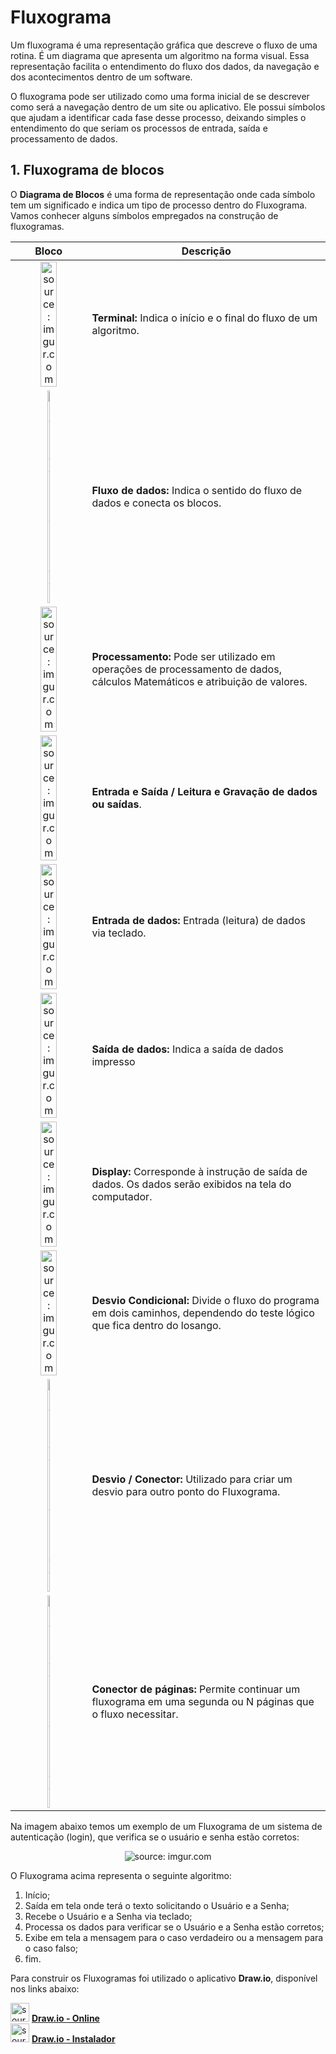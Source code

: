 <h1>Fluxograma</h1>



Um fluxograma é uma representação gráfica que descreve o fluxo de uma rotina. É um diagrama que apresenta um algoritmo na forma visual. Essa representação facilita o entendimento do fluxo dos dados, da navegação e dos acontecimentos dentro de um software.

O fluxograma pode ser utilizado como uma forma inicial de se descrever como será a navegação dentro de um site ou aplicativo. Ele possui símbolos que ajudam a identificar cada fase desse processo, deixando simples o entendimento do que seriam os processos de entrada, saída e processamento de dados.

<h2>1. Fluxograma de blocos</h2>



O **Diagrama de Blocos** é uma forma de representação onde cada símbolo tem um significado e indica um tipo de processo dentro do Fluxograma. Vamos conhecer alguns símbolos empregados na construção de fluxogramas.

|                            Bloco                             | Descrição                                                    |
| :----------------------------------------------------------: | ------------------------------------------------------------ |
| <img src="https://i.imgur.com/HRrZekQ.png" title="source: imgur.com" width="50%"/> | **Terminal:** Indica o início e o final do fluxo de um algoritmo. |
| <img src="https://i.imgur.com/QvQDn7p.png" title="source: imgur.com" width="20%"/> | **Fluxo de dados:** Indica o sentido do fluxo de dados e conecta os blocos. |
| <img src="https://i.imgur.com/svgKiSa.png" title="source: imgur.com" width="50%"/> | **Processamento:** Pode ser utilizado em operações de processamento de dados, cálculos Matemáticos e atribuição de valores. |
| <img src="https://i.imgur.com/moxlrbM.png" title="source: imgur.com" width="50%"/> | **Entrada e Saída / Leitura e Gravação de dados ou saídas**. |
| <img src="https://i.imgur.com/JmODvq6.png" title="source: imgur.com" width="50%"/> | **Entrada de dados:** Entrada (leitura) de dados via teclado. |
| <img src="https://i.imgur.com/0LJaMhX.png" title="source: imgur.com" width="50%"/> | **Saída de dados:** Indica a saída de dados impresso         |
| <img src="https://i.imgur.com/ikqa750.png" title="source: imgur.com" width="50%"/> | **Display:** Corresponde à instrução de saída de dados. Os dados serão exibidos na tela do computador. |
| <img src="https://i.imgur.com/c5jDiLn.png" title="source: imgur.com" width="50%"/> | **Desvio Condicional:** Divide o fluxo do programa em dois caminhos, dependendo do teste lógico que fica dentro do losango. |
| <img src="https://i.imgur.com/mnLuBHm.png" title="source: imgur.com" width="20%"/> | **Desvio / Conector:** Utilizado para criar um desvio para outro ponto do Fluxograma. |
| <img src="https://i.imgur.com/9whltKy.png" title="source: imgur.com" width="20%"/> | **Conector de páginas:** Permite continuar um fluxograma em uma segunda ou N páginas que o fluxo necessitar. |

Na imagem abaixo temos um exemplo de um Fluxograma de um sistema de autenticação (login), que verifica se o usuário e senha estão corretos:

<div align="center"><img src="https://i.imgur.com/0cYEerA.png" title="source: imgur.com" /></div>

O Fluxograma acima representa o seguinte algoritmo:
1. Início;
2. Saída em tela onde terá o texto solicitando o Usuário e a Senha;
3. Recebe o Usuário e a Senha via teclado;
4. Processa os dados para verificar se o Usuário e a Senha estão corretos;
5. Exibe em tela a mensagem para o caso verdadeiro ou a mensagem para o caso falso;
6. fim.

Para construir os Fluxogramas foi utilizado o aplicativo **Draw.io**, disponível nos links abaixo:

<div align="left"><img src="https://i.imgur.com/1lTv41s.png" title="source: imgur.com" width="30px"/> <a href="https://app.diagrams.net/" target="_blank"><b>Draw.io - Online</b></a>

<div align="left"><img src="https://i.imgur.com/1lTv41s.png" title="source: imgur.com" width="30px"/> <a href="https://www.diagrams.net/" target="_blank"><b>Draw.io - Instalador</b></a>

